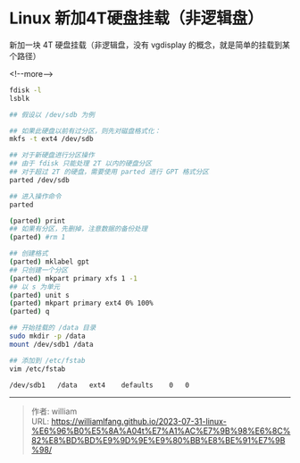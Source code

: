 # Linux 新加4T硬盘挂载（非逻辑盘）


新加一块 4T 硬盘挂载（非逻辑盘，没有 vgdisplay 的概念，就是简单的挂载到某个路径）

&lt;!--more--&gt;

```bash
fdisk -l
lsblk

## 假设以 /dev/sdb 为例

## 如果此硬盘以前有过分区，则先对磁盘格式化：
mkfs -t ext4 /dev/sdb

## 对于新硬盘进行分区操作
## 由于 fdisk 只能处理 2T 以内的硬盘分区
## 对于超过 2T 的硬盘，需要使用 parted 进行 GPT 格式分区
parted /dev/sdb

## 进入操作命令
parted

(parted) print
## 如果有分区，先删掉，注意数据的备份处理
(parted) #rm 1

## 创建格式
(parted) mklabel gpt
## 只创建一个分区
(parted) mkpart primary xfs 1 -1
## 以 s 为单元
(parted) unit s
(parted) mkpart primary ext4 0% 100%
(parted) q

## 开始挂载的 /data 目录
sudo mkdir -p /data
mount /dev/sdb1 /data

## 添加到 /etc/fstab
vim /etc/fstab

/dev/sdb1   /data   ext4    defaults    0   0
```



---

> 作者: william  
> URL: https://williamlfang.github.io/2023-07-31-linux-%E6%96%B0%E5%8A%A04t%E7%A1%AC%E7%9B%98%E6%8C%82%E8%BD%BD%E9%9D%9E%E9%80%BB%E8%BE%91%E7%9B%98/  

